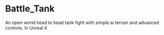 # Battle_Tank
An open world head to head tank fight with simple ai terrain and advanced controls. In Unreal 4

